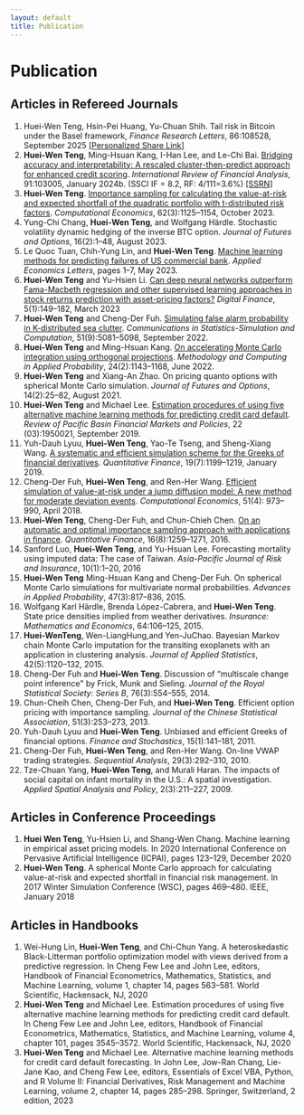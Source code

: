 ```yaml
--- 
layout: default
title: Publication
--- 
```


# Publication


## Articles in Refereed Journals

1. Huei-Wen Teng, Hsin-Pei Huang, Yu-Chuan Shih. Tail risk in Bitcoin under the Basel framework, *Finance Research Letters*, 86:108528, September 2025 [[Personalized Share Link]](https://authors.elsevier.com/a/1lrFx5VD4KyiZb)
1. **Huei-Wen Teng**, Ming-Hsuan Kang, I-Han Lee, and Le-Chi Bai. [Bridging accuracy and interpretability: A rescaled cluster-then-predict approach for enhanced credit scoring](https://www.sciencedirect.com/science/article/pii/S1057521923005215). *International Review of Financial Analysis*, 91:103005, January 2024b. (SSCI IF = 8.2, RF: 4/111=3.6%) [[SSRN]](https://papers.ssrn.com/sol3/papers.cfm?abstract_id=4355268) <!--[[GitHub]](https://github.com/venteng/teng2024bridging)  -->
2. **Huei-Wen Teng**. [Importance sampling for calculating the value-at-risk and expected shortfall of the quadratic portfolio with t-distributed risk factors](https://link.springer.com/article/10.1007/s10614-022-10294-y). *Computational Economics*, 62(3):1125–1154, October 2023.
3. Yung-Chi Chang, **Huei-Wen Teng**, and Wolfgang Härdle. Stochastic volatility dynamic hedging of the inverse BTC option. *Journal of Futures and Options*, 16(2):1–48, August 2023. 
4. Le Quoc Tuan, Chih-Yung Lin, and **Huei-Wen Teng**. [Machine learning methods for predicting failures of US commercial bank](https://www.tandfonline.com/doi/full/10.1080/13504851.2023.2186353). *Applied Economics Letters*, pages 1–7, May 2023.
5. **Huei-Wen Teng** and Yu-Hsien Li. [Can deep neural networks outperform Fama-Macbeth regression and other supervised learning approaches in stock returns prediction with asset-pricing factors?](https://link.springer.com/article/10.1007/s42521-023-00076-y) *Digital Finance*, 5(1):149–182, March 2023
6. **Huei-Wen Teng** and Cheng-Der Fuh. [Simulating false alarm probability in K-distributed sea clutter](https://www.tandfonline.com/doi/full/10.1080/03610918.2020.1757707). *Communications in Statistics-Simulation and Computation*, 51(9):5081–5098, September 2022.
7. **Huei-Wen Teng** and Ming-Hsuan Kang. [On accelerating Monte Carlo integration using orthogonal projections](https://link.springer.com/article/10.1007/s11009-021-09893-3). *Methodology and Computing in Applied Probability*, 24(2):1143–1168, June 2022.
8. **Huei-Wen Teng** and Xiang-An Zhao. On pricing quanto options with spherical Monte Carlo simulation. *Journal of Futures and Options*, 14(2):25–82, August 2021.
9. **Huei-Wen Teng** and Michael Lee. [Estimation procedures of using five alternative machine learning methods for predicting credit card default](https://www.worldscientific.com/doi/10.1142/9789811202391_0101?srsltid=AfmBOoq3lfSGiDIUsufVkcEkn2k1SLf9uPyDebopx5bWwog7KH31npPd). *Review of Pacific Basin Financial Markets and Policies*, 22 (03):1950021, September 2019.
10. Yuh-Dauh Lyuu, **Huei-Wen Teng**, Yao-Te Tseng, and Sheng-Xiang Wang. [A systematic and efficient simulation scheme for the Greeks of financial derivatives](https://www.tandfonline.com/doi/full/10.1080/14697688.2018.1562196). *Quantitative Finance*, 19(7):1199–1219, January 2019. 
11. Cheng-Der Fuh, **Huei-Wen Teng**, and Ren-Her Wang. [Efficient simulation of value-at-risk under a jump diffusion model: A new method for moderate deviation events](https://link.springer.com/article/10.1007/s10614-017-9654-z). *Computational Economics*, 51(4): 973–990, April 2018.
12. **Huei-Wen Teng**, Cheng-Der Fuh, and Chun-Chieh Chen. [On an automatic and optimal importance sampling approach with applications in finance](https://www.tandfonline.com/doi/full/10.1080/14697688.2015.1136077). *Quantitative Finance*, 16(8):1259–1271, 2016.
13. Sanford Luo, **Huei-Wen Teng**, and Yu-Hsuan Lee. Forecasting mortality using imputed data: The case of Taiwan. *Asia-Pacific Journal of Risk and Insurance*, 10(1):1–20, 2016
14. **Huei-Wen Teng** Ming-Hsuan Kang and Cheng-Der Fuh. On spherical Monte Carlo simulations for multivariate normal probabilities. *Advances in Applied Probability*, 47(3):817–836, 2015.
15. Wolfgang Karl Härdle, Brenda López-Cabrera, and **Huei-Wen Teng**. State price densities implied from weather derivatives. *Insurance: Mathematics and Economics*, 64:106–125, 2015.
16. **Huei-WenTeng**, Wen-LiangHung,and Yen-JuChao. Bayesian Markov chain Monte Carlo imputation for the transiting exoplanets with an application in clustering analysis. *Journal of Applied Statistics*, 42(5):1120–132, 2015.
17. Cheng-Der Fuh and **Huei-Wen Teng**. Discussion of “multiscale change point inference" by Frick, Munk and Sieling. *Journal of the Royal Statistical Society: Series B*, 76(3):554–555, 2014.
18. Chun-Cheih Chen, Cheng-Der Fuh, and **Huei-Wen Teng**. Efficient option pricing with importance sampling. *Journal of the Chinese Statistical Association*, 51(3):253–273, 2013.
19. Yuh-Dauh Lyuu and **Huei-Wen Teng**. Unbiased and efficient Greeks of financial options. *Finance and Stochastics*, 15(1):141–181, 2011.
20. Cheng-Der Fuh, **Huei-Wen Teng**, and Ren-Her Wang. On-line VWAP trading strategies. *Sequential Analysis*, 29(3):292–310, 2010.
21. Tze-Chuan Yang, **Huei-Wen Teng**, and Murali Haran. The impacts of social capital on infant mortality in the U.S.: A spatial investigation. *Applied Spatial Analysis and Policy*, 2(3):211–227, 2009.


## Articles in Conference Proceedings
1. **Huei Wen Teng**, Yu-Hsien Li, and Shang-Wen Chang. Machine learning in empirical asset pricing models. In 2020 International Conference on Pervasive Artificial Intelligence (ICPAI), pages 123–129, December 2020
2. **Huei-Wen Teng**. A spherical Monte Carlo approach for calculating value-at-risk and expected shortfall in financial risk management. In 2017 Winter Simulation Conference (WSC), pages 469–480. IEEE, January 2018

## Articles in Handbooks

1. Wei-Hung Lin, **Huei-Wen Teng**, and Chi-Chun Yang. A heteroskedastic Black-Litterman portfolio optimization model with views derived from a predictive regression. In Cheng Few Lee and John Lee, editors, Handbook of Financial Econometrics, Mathematics, Statistics, and Machine Learning, volume 1, chapter 14, pages 563–581. World Scientific, Hackensack, NJ, 2020
2. **Huei-Wen Teng** and Michael Lee. Estimation procedures of using five alternative machine learning methods for predicting credit card default. In Cheng Few Lee and John Lee, editors, Handbook of Financial Econometrics, Mathematics, Statistics, and Machine Learning, volume 4, chapter 101, pages 3545–3572. World Scientific, Hackensack, NJ, 2020
3. **Huei-Wen Teng** and Michael Lee. Alternative machine learning methods for credit card default forecasting. In John Lee, Jow-Ran Chang, Lie-Jane Kao, and Cheng Few Lee, editors, Essentials of Excel VBA, Python, and R Volume II: Financial Derivatives, Risk Management and Machine Learning, volume 2, chapter 14, pages 285–298. Springer, Switzerland, 2 edition, 2023


<!-- This is my comment 

## Submitted Papers

1. **Huei-Wen Teng**, Wolfgang K Härdle, Jörg Osterrieder, and et al. Mitigating digital asset risks. 2024a. Revised and resubmitted to Financial Innovation, doi = 10.2139/ssrn.4594467
2. **Huei-Wen Teng** and Wolfgang K Härdle. Financial analytics of inverse BTC options in a stochastic volatility world. January 2024b. Under revision at Journal of Financial Econometrics, [[SSRN]](https://papers.ssrn.com/sol3/papers.cfm?abstract_id=4238213), [[GitHub]](https://github.com/venteng/Deribit_inverse_BTC_options)
3. **Huei-Wen Teng** and Yenchang Lee. Integrating explainable ai with polynomial analytics to enhance credit scoring model compliance. February 2024. Submitted to International Review of Economics & Finance
4. **Huei-Wen Teng**, Meng-Jou Lu, Matúš Horváth, and Wolfgang Karl Härdle. Which risk do crypto index investments have? Submitted to Global Finance Journal, 2024c
5. Yen-Ting Chen, Yenchang Lee, and **Huei-Wen Teng**. Unveiling key drivers of bitcoin returns: A machine learning approach with dynamic variable selection. Manuscript In Progress, 2024


-->

